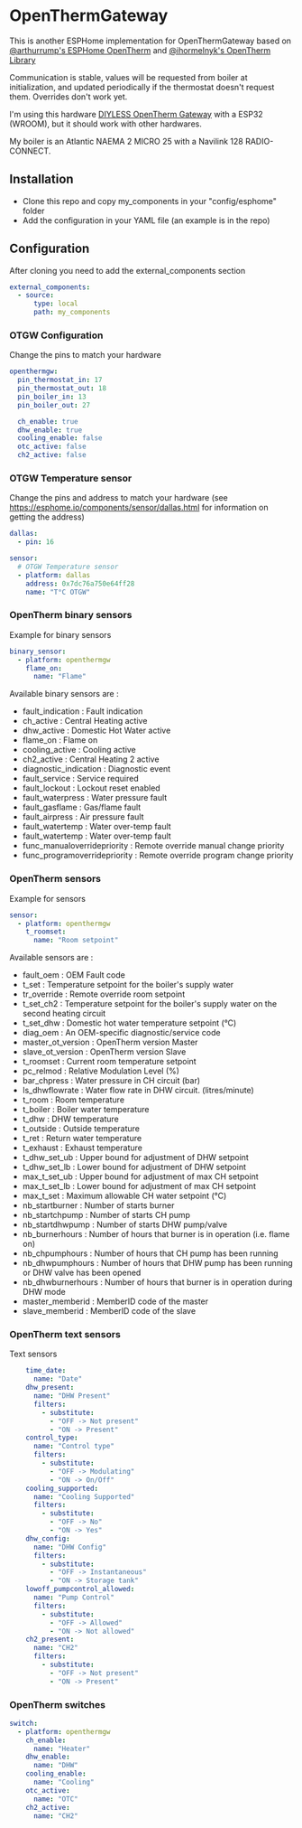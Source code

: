 # OpenThermGateway

This is another ESPHome implementation for OpenThermGateway based on [@arthurrump's ESPHome OpenTherm](https://github.com/arthurrump/esphome-opentherm) and [@ihormelnyk's OpenTherm Library](https://github.com/ihormelnyk/opentherm_library)

Communication is stable, values will be requested from boiler at initialization, and updated periodically if the thermostat doesn't request them.
Overrides don't work yet.

I'm using this hardware [DIYLESS OpenTherm Gateway](https://diyless.com/product/esp8266-opentherm-gateway) with a ESP32 (WROOM), but it should work with other hardwares.

My boiler is an Atlantic NAEMA 2 MICRO 25 with a Navilink 128 RADIO-CONNECT.

## Installation

- Clone this repo and copy my_components in your "config/esphome" folder
- Add the configuration in your YAML file (an example is in the repo)

## Configuration
After cloning you need to add the external_components section
```yaml
external_components:  
  - source:
      type: local
      path: my_components
```

### OTGW Configuration
Change the pins to match your hardware
```yaml
openthermgw:
  pin_thermostat_in: 17
  pin_thermostat_out: 18
  pin_boiler_in: 13
  pin_boiler_out: 27

  ch_enable: true
  dhw_enable: true
  cooling_enable: false
  otc_active: false
  ch2_active: false
```

### OTGW Temperature sensor
Change the pins and address to match your hardware (see https://esphome.io/components/sensor/dallas.html for information on getting the address)
```yaml
dallas:
  - pin: 16

sensor:
  # OTGW Temperature sensor
  - platform: dallas
    address: 0x7dc76a750e64ff28
    name: "T°C OTGW"
```

### OpenTherm binary sensors

Example for binary sensors
```yaml
binary_sensor:
  - platform: openthermgw
    flame_on:
      name: "Flame"
```

Available binary sensors are :
- fault_indication : Fault indication
- ch_active : Central Heating active
- dhw_active : Domestic Hot Water active
- flame_on : Flame on
- cooling_active : Cooling active
- ch2_active : Central Heating 2 active
- diagnostic_indication : Diagnostic event
- fault_service : Service required
- fault_lockout : Lockout reset enabled
- fault_waterpress : Water pressure fault
- fault_gasflame : Gas/flame fault
- fault_airpress : Air pressure fault
- fault_watertemp : Water over-temp fault
- fault_watertemp : Water over-temp fault
- func_manualoverridepriority : Remote override manual change priority
- func_programoverridepriority : Remote override program change priority

### OpenTherm sensors

Example for sensors
```yaml
sensor:
  - platform: openthermgw
    t_roomset:
      name: "Room setpoint"  
```

Available sensors are :
- fault_oem : OEM Fault code
- t_set : Temperature setpoint for the boiler's supply water
- tr_override : Remote override room setpoint
- t_set_ch2 : Temperature setpoint for the boiler's supply water on the second heating circuit
- t_set_dhw : Domestic hot water temperature setpoint (°C)
- diag_oem : An OEM-specific diagnostic/service code
- master_ot_version : OpenTherm version Master
- slave_ot_version : OpenTherm version Slave
- t_roomset : Current room temperature setpoint
- pc_relmod : Relative Modulation Level (%)
- bar_chpress : Water pressure in CH circuit (bar)
- ls_dhwflowrate : Water flow rate in DHW circuit. (litres/minute)
- t_room : Room temperature
- t_boiler : Boiler water temperature
- t_dhw : DHW temperature
- t_outside : Outside temperature
- t_ret : Return water temperature
- t_exhaust : Exhaust temperature
- t_dhw_set_ub : Upper bound for adjustment of DHW setpoint
- t_dhw_set_lb : Lower bound for adjustment of DHW setpoint
- max_t_set_ub : Upper bound for adjustment of max CH setpoint
- max_t_set_lb : Lower bound for adjustment of max CH setpoint
- max_t_set : Maximum allowable CH water setpoint (°C)
- nb_startburner : Number of starts burner
- nb_startchpump : Number of starts CH pump
- nb_startdhwpump : Number of starts DHW pump/valve
- nb_burnerhours : Number of hours that burner is in operation (i.e. flame on)
- nb_chpumphours : Number of hours that CH pump has been running
- nb_dhwpumphours : Number of hours that DHW pump has been running or DHW valve has been opened
- nb_dhwburnerhours : Number of hours that burner is in operation during DHW mode
- master_memberid : MemberID code of the master
- slave_memberid : MemberID code of the slave

### OpenTherm text sensors

Text sensors
```yaml
    time_date:
      name: "Date"
    dhw_present:
      name: "DHW Present"
      filters:
        - substitute:
          - "OFF -> Not present"
          - "ON -> Present"
    control_type:
      name: "Control type"
      filters:
        - substitute:
          - "OFF -> Modulating"
          - "ON -> On/Off"
    cooling_supported:
      name: "Cooling Supported"
      filters:
        - substitute:
          - "OFF -> No"
          - "ON -> Yes"
    dhw_config:
      name: "DHW Config"
      filters:
        - substitute:
          - "OFF -> Instantaneous"
          - "ON -> Storage tank"
    lowoff_pumpcontrol_allowed:
      name: "Pump Control"
      filters:
        - substitute:
          - "OFF -> Allowed"
          - "ON -> Not allowed"
    ch2_present:
      name: "CH2"
      filters:
        - substitute:
          - "OFF -> Not present"
          - "ON -> Present"
```

### OpenTherm switches

```yaml
switch:
  - platform: openthermgw
    ch_enable:
      name: "Heater"
    dhw_enable:
      name: "DHW"
    cooling_enable:
      name: "Cooling"
    otc_active:
      name: "OTC"
    ch2_active:
      name: "CH2"
```





